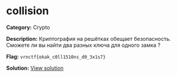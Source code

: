 # collision

**Category:** Crypto

**Description:**
Криптография на решётках обещает безопасность.
Сможете ли вы найти два разных ключа для одного замка ?


**Flag:** `vrnctf{okak_c0ll1510ns_d0_3x1s7}`

**Solution:** [View solution](solution)

